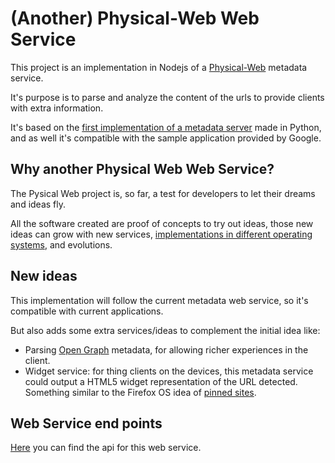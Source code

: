 # (Another) Physical-Web Web Service

This project is an implementation in Nodejs of a [Physical-Web](https://google.github.io/physical-web/) metadata service.

It's purpose is to parse and analyze the content of the urls to provide clients with extra information.

It's based on the [first implementation of a metadata server](https://github.com/google/physical-web) made in Python, and as well it's compatible with the sample application provided by Google.

## Why another Physical Web Web Service?

The Pysical Web project is, so far,  a test for developers to let their dreams and ideas fly.

All the software created are proof of concepts to try out ideas, those new ideas can grow with new services, [implementations in different operating systems](https://github.com/gmarty/fxos-physical-web), and evolutions.

## New ideas

This implementation will follow the current metadata web service, so it's compatible with current applications.

But also adds some extra services/ideas to complement the initial idea like:

+ Parsing [Open Graph](http://ogp.me/) metadata, for allowing richer experiences in the client.
+ Widget service: for thing clients on the devices, this metadata service could output a HTML5 widget representation of the URL detected. Something similar to the Firefox OS idea of [pinned sites](https://wiki.mozilla.org/FirefoxOS/Pin_the_Web).

## Web Service end points

[Here](API.md) you can find the api for this web service.
